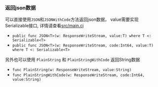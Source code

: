 ### 返回json数据

可以直接使用`JSON`和`JSONWithCode`方法返回json数据， value需要实现Serializable接口, 详情请查看[src/main.cj](/examples/json/src/main.cj)

- `public func JSON<T>(w: ResponseWriteStream, value:T) where T <: Serializable<T>`
- `public func JSON<T>(w: ResponseWriteStream, code:Int64, value:T) where T <: Serializable<T>`

另外也可以使用 `PlainString` 和 `PlainStringWithCode` 返回String数据
- `func PlainString(w: ResponseWriteStream, value:String)`
- `func PlainStringWithCode(w: ResponseWriteStream, code:Int64, value:String)`